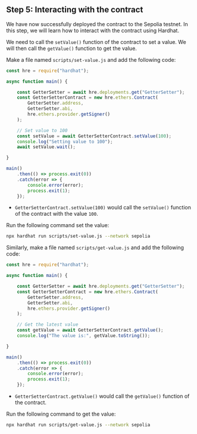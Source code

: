 ## Step 5: Interacting with the contract

We have now successfully deployed the contract to the Sepolia testnet. In this step, we will learn how to interact with the contract using Hardhat.

We need to call the `setValue()` function of the contract to set a value. We will then call the `getValue()` function to get the value.

Make a file named `scripts/set-value.js` and add the following code:

```javascript
const hre = require("hardhat");

async function main() {

    const GetterSetter = await hre.deployments.get("GetterSetter");
    const GetterSetterContract = new hre.ethers.Contract(
        GetterSetter.address,
        GetterSetter.abi,
        hre.ethers.provider.getSigner()
    );

    // Set value to 100
    const setValue = await GetterSetterContract.setValue(100);
    console.log("Setting value to 100");
    await setValue.wait();

}

main()
    .then(() => process.exit(0))
    .catch(error => {
        console.error(error);
        process.exit(1);
    });
```

- `GetterSetterContract.setValue(100)` would call the `setValue()` function of the contract with the value `100`.

Run the following command set the value:

```bash
npx hardhat run scripts/set-value.js --network sepolia
```

Similarly, make a file named `scripts/get-value.js` and add the following code:

```javascript
const hre = require("hardhat");

async function main() {

    const GetterSetter = await hre.deployments.get("GetterSetter");
    const GetterSetterContract = new hre.ethers.Contract(
        GetterSetter.address,
        GetterSetter.abi,
        hre.ethers.provider.getSigner()
    );

    // Get the latest value
    const getValue = await GetterSetterContract.getValue();
    console.log("The value is:", getValue.toString());

}

main()
    .then(() => process.exit(0))
    .catch(error => {
        console.error(error);
        process.exit(1);
    });
```

- `GetterSetterContract.getValue()` would call the `getValue()` function of the contract.

Run the following command to get the value:

```bash
npx hardhat run scripts/get-value.js --network sepolia
```